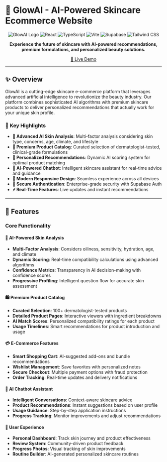 # 🌟 GlowAI - AI-Powered Skincare Ecommerce Website

<div align="center">

![GlowAI Logo](https://img.shields.io/badge/GlowAI-AI%20Skincare-blue?style=for-the-badge&logo=sparkles)
![React](https://img.shields.io/badge/React-18.3.1-61DAFB?style=flat-square&logo=react)
![TypeScript](https://img.shields.io/badge/TypeScript-5.5.3-3178C6?style=flat-square&logo=typescript)
![Vite](https://img.shields.io/badge/Vite-5.4.1-646CFF?style=flat-square&logo=vite)
![Supabase](https://img.shields.io/badge/Supabase-2.50.3-3ECF8E?style=flat-square&logo=supabase)
![Tailwind CSS](https://img.shields.io/badge/Tailwind_CSS-3.4.11-38B2AC?style=flat-square&logo=tailwind-css)

**Experience the future of skincare with AI-powered recommendations, premium formulations, and personalized beauty solutions.**

[🚀 Live Demo](https://glow-ai-boutique.lovable.app) 

</div>

---

## ✨ Overview

GlowAI is a cutting-edge skincare e-commerce platform that leverages advanced artificial intelligence to revolutionize the beauty industry. Our platform combines sophisticated AI algorithms with premium skincare products to deliver personalized recommendations that actually work for your unique skin profile.

### 🎯 Key Highlights

- **🤖 Advanced AI Skin Analysis**: Multi-factor analysis considering skin type, concerns, age, climate, and lifestyle
- **💎 Premium Product Catalog**: Curated selection of dermatologist-tested, clinical-grade formulations
- **🎯 Personalized Recommendations**: Dynamic AI scoring system for optimal product matching
- **💬 AI-Powered Chatbot**: Intelligent skincare assistant for real-time advice and guidance
- **📱 Modern Responsive Design**: Seamless experience across all devices
- **🔐 Secure Authentication**: Enterprise-grade security with Supabase Auth
- **⚡ Real-Time Features**: Live updates and instant recommendations

---

## 🚀 Features

### Core Functionality

#### 🤖 AI-Powered Skin Analysis
- **Multi-Factor Analysis**: Considers oiliness, sensitivity, hydration, age, and climate
- **Dynamic Scoring**: Real-time compatibility calculations using advanced algorithms
- **Confidence Metrics**: Transparency in AI decision-making with confidence scores
- **Progressive Profiling**: Intelligent question flow for accurate skin assessment

#### 🛍️ Premium Product Catalog
- **Curated Selection**: 100+ dermatologist-tested products
- **Detailed Product Pages**: Interactive viewers with ingredient breakdowns
- **AI Match Scores**: Personalized compatibility ratings for each product
- **Usage Timelines**: Smart recommendations for product introduction and usage

#### 💳 E-Commerce Features
- **Smart Shopping Cart**: AI-suggested add-ons and bundle recommendations
- **Wishlist Management**: Save favorites with personalized notes
- **Secure Checkout**: Multiple payment options with fraud protection
- **Order Tracking**: Real-time updates and delivery notifications

#### 💬 AI Chatbot Assistant
- **Intelligent Conversations**: Context-aware skincare advice
- **Product Recommendations**: Instant suggestions based on user profile
- **Usage Guidance**: Step-by-step application instructions
- **Progress Tracking**: Monitor improvements and adjust recommendations

#### 👤 User Experience
- **Personal Dashboard**: Track skin journey and product effectiveness
- **Review System**: Community-driven product feedback
- **Progress Photos**: Visual tracking of skin improvements
- **Routine Builder**: AI-generated personalized skincare routines
